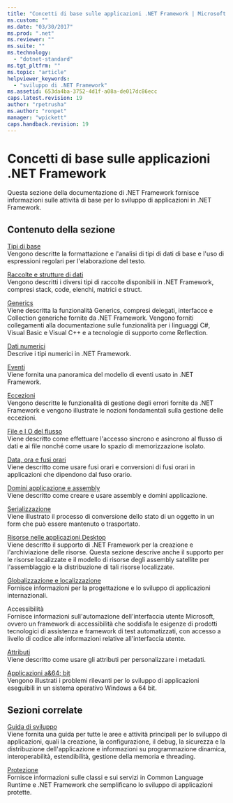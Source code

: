 ```yaml
---
title: "Concetti di base sulle applicazioni .NET Framework | Microsoft Docs"
ms.custom: ""
ms.date: "03/30/2017"
ms.prod: ".net"
ms.reviewer: ""
ms.suite: ""
ms.technology: 
  - "dotnet-standard"
ms.tgt_pltfrm: ""
ms.topic: "article"
helpviewer_keywords: 
  - "sviluppo di .NET Framework"
ms.assetid: 653da4ba-3752-4d1f-a08a-de017dc86ecc
caps.latest.revision: 19
author: "rpetrusha"
ms.author: "ronpet"
manager: "wpickett"
caps.handback.revision: 19
---
```

# Concetti di base sulle applicazioni .NET Framework
Questa sezione della documentazione di .NET Framework fornisce informazioni sulle attività di base per lo sviluppo di applicazioni in .NET Framework.  
  
## <a name="in-this-section"></a>Contenuto della sezione  
 [Tipi di base](../../docs/standard/base-types/index.md)  
 Vengono descritte la formattazione e l'analisi di tipi di dati di base e l'uso di espressioni regolari per l'elaborazione del testo.  
  
 [Raccolte e strutture di dati](../../docs/standard/collections/index.md)  
 Vengono descritti i diversi tipi di raccolte disponibili in .NET Framework, compresi stack, code, elenchi, matrici e struct.  
  
 [Generics](../../docs/standard/generics/index.md)  
 Viene descritta la funzionalità Generics, compresi delegati, interfacce e Collection generiche fornite da .NET Framework. Vengono forniti collegamenti alla documentazione sulle funzionalità per i linguaggi C#, Visual Basic e Visual C++ e a tecnologie di supporto come Reflection.  
  
 [Dati numerici](../../docs/standard/numerics.md)  
 Descrive i tipi numerici in .NET Framework.  
  
 [Eventi](../../docs/standard/events/index.md)  
 Viene fornita una panoramica del modello di eventi usato in .NET Framework.  
  
 [Eccezioni](../../docs/standard/exceptions/index.md)  
 Vengono descritte le funzionalità di gestione degli errori fornite da .NET Framework e vengono illustrate le nozioni fondamentali sulla gestione delle eccezioni.  
  
 [File e I O del flusso](../../docs/standard/io/index.md)  
 Viene descritto come effettuare l'accesso sincrono e asincrono al flusso di dati e ai file nonché come usare lo spazio di memorizzazione isolato.  
  
 [Data, ora e fusi orari](../../docs/standard/datetime/index.md)  
 Viene descritto come usare fusi orari e conversioni di fusi orari in applicazioni che dipendono dal fuso orario.  
  
 [Domini applicazione e assembly](../../docs/framework/app-domains/index.md)  
 Viene descritto come creare e usare assembly e domini applicazione.  
  
 [Serializzazione](../../docs/framework/serialization/index.md)  
 Viene illustrato il processo di conversione dello stato di un oggetto in un form che può essere mantenuto o trasportato.  
  
 [Risorse nelle applicazioni Desktop](../../docs/framework/resources/index.md)  
 Viene descritto il supporto di .NET Framework per la creazione e l'archiviazione delle risorse. Questa sezione descrive anche il supporto per le risorse localizzate e il modello di risorse degli assembly satellite per l'assemblaggio e la distribuzione di tali risorse localizzate.  
  
 [Globalizzazione e localizzazione](../../docs/standard/globalization-localization/index.md)  
 Fornisce informazioni per la progettazione e lo sviluppo di applicazioni internazionali.  
  
 Accessibilità  
 Fornisce informazioni sull'automazione dell'interfaccia utente Microsoft, ovvero un framework di accessibilità che soddisfa le esigenze di prodotti tecnologici di assistenza e framework di test automatizzati, con accesso a livello di codice alle informazioni relative all'interfaccia utente.  
  
 [Attributi](../../docs/standard/attributes/index.md)  
 Viene descritto come usare gli attributi per personalizzare i metadati.  
  
 [Applicazioni a&64; bit](../../docs/framework/64-bit-apps.md)  
 Vengono illustrati i problemi rilevanti per lo sviluppo di applicazioni eseguibili in un sistema operativo Windows a 64 bit.  
  
## <a name="related-sections"></a>Sezioni correlate  
 [Guida di sviluppo](../../docs/framework/development-guide.md)  
 Viene fornita una guida per tutte le aree e attività principali per lo sviluppo di applicazioni, quali la creazione, la configurazione, il debug, la sicurezza e la distribuzione dell'applicazione e informazioni su programmazione dinamica, interoperabilità, estendibilità, gestione della memoria e threading.  
  
 [Protezione](../../docs/standard/security/index.md)  
 Fornisce informazioni sulle classi e sui servizi in Common Language Runtime e .NET Framework che semplificano lo sviluppo di applicazioni protette.